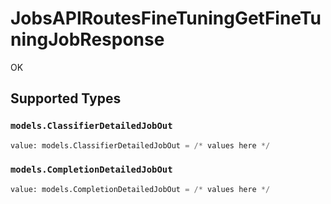 # JobsAPIRoutesFineTuningGetFineTuningJobResponse

OK


## Supported Types

### `models.ClassifierDetailedJobOut`

```python
value: models.ClassifierDetailedJobOut = /* values here */
```

### `models.CompletionDetailedJobOut`

```python
value: models.CompletionDetailedJobOut = /* values here */
```

